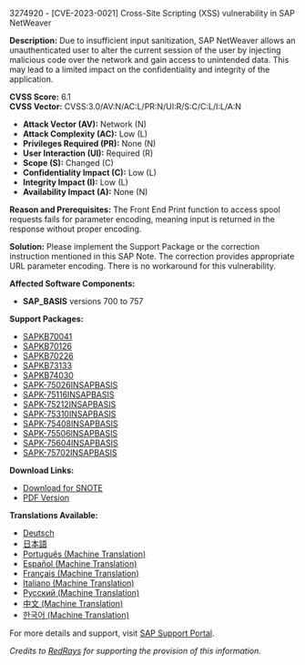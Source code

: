 3274920 - [CVE-2023-0021] Cross-Site Scripting (XSS) vulnerability in SAP NetWeaver

**Description:**
Due to insufficient input sanitization, SAP NetWeaver allows an unauthenticated user to alter the current session of the user by injecting malicious code over the network and gain access to unintended data. This may lead to a limited impact on the confidentiality and integrity of the application.

**CVSS Score:** 6.1  
**CVSS Vector:** CVSS:3.0/AV:N/AC:L/PR:N/UI:R/S:C/C:L/I:L/A:N

- **Attack Vector (AV):** Network (N)
- **Attack Complexity (AC):** Low (L)
- **Privileges Required (PR):** None (N)
- **User Interaction (UI):** Required (R)
- **Scope (S):** Changed (C)
- **Confidentiality Impact (C):** Low (L)
- **Integrity Impact (I):** Low (L)
- **Availability Impact (A):** None (N)

**Reason and Prerequisites:**
The Front End Print function to access spool requests fails for parameter encoding, meaning input is returned in the response without proper encoding.

**Solution:**
Please implement the Support Package or the correction instruction mentioned in this SAP Note. The correction provides appropriate URL parameter encoding. There is no workaround for this vulnerability.

**Affected Software Components:**
- **SAP_BASIS** versions 700 to 757

**Support Packages:**
- [SAPKB70041](https://me.sap.com/supportpackage/SAPKB70041)
- [SAPKB70126](https://me.sap.com/supportpackage/SAPKB70126)
- [SAPKB70226](https://me.sap.com/supportpackage/SAPKB70226)
- [SAPKB73133](https://me.sap.com/supportpackage/SAPKB73133)
- [SAPKB74030](https://me.sap.com/supportpackage/SAPKB74030)
- [SAPK-75026INSAPBASIS](https://me.sap.com/supportpackage/SAPK-75026INSAPBASIS)
- [SAPK-75116INSAPBASIS](https://me.sap.com/supportpackage/SAPK-75116INSAPBASIS)
- [SAPK-75212INSAPBASIS](https://me.sap.com/supportpackage/SAPK-75212INSAPBASIS)
- [SAPK-75310INSAPBASIS](https://me.sap.com/supportpackage/SAPK-75310INSAPBASIS)
- [SAPK-75408INSAPBASIS](https://me.sap.com/supportpackage/SAPK-75408INSAPBASIS)
- [SAPK-75506INSAPBASIS](https://me.sap.com/supportpackage/SAPK-75506INSAPBASIS)
- [SAPK-75604INSAPBASIS](https://me.sap.com/supportpackage/SAPK-75604INSAPBASIS)
- [SAPK-75702INSAPBASIS](https://me.sap.com/supportpackage/SAPK-75702INSAPBASIS)

**Download Links:**
- [Download for SNOTE](https://notesdownloads.sap.com/note/0040000000310872023)
- [PDF Version](https://userapps.support.sap.com/sap/support/sfm/notes/print/0003274920?language=en-US&token=4E2D70CA53569BFBA4E3FB2DED292D0C)

**Translations Available:**
- [Deutsch](https://me.sap.com/notes/0003274920/D)
- [日本語](https://me.sap.com/notes/0003274920/J)
- [Português (Machine Translation)](https://me.sap.com/notes/0003274920/P)
- [Español (Machine Translation)](https://me.sap.com/notes/0003274920/S)
- [Français (Machine Translation)](https://me.sap.com/notes/0003274920/F)
- [Italiano (Machine Translation)](https://me.sap.com/notes/0003274920/I)
- [Русский (Machine Translation)](https://me.sap.com/notes/0003274920/R)
- [中文 (Machine Translation)](https://me.sap.com/notes/0003274920/1)
- [한국어 (Machine Translation)](https://me.sap.com/notes/0003274920/3)

For more details and support, visit [SAP Support Portal](https://me.sap.com/).

*Credits to [RedRays](https://redrays.io) for supporting the provision of this information.*